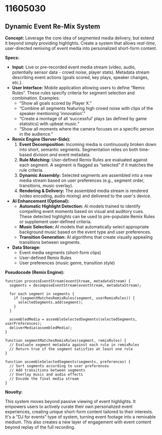 # 11605030

## Dynamic Event Re-Mix System

**Concept:** Leverage the core idea of segmented media delivery, but extend it beyond simply providing highlights. Create a system that allows *real-time*, user-directed remixing of event media into personalized short-form content.

**Specs:**

*   **Input:** Live or pre-recorded event media stream (video, audio, potentially sensor data - crowd noise, player stats).  Metadata stream describing event actions (goals scored, key plays, speaker changes, etc.).
*   **User Interface:** Mobile application allowing users to define “Remix Rules”.  These rules specify criteria for segment selection and combination. Examples:
    *   “Show all goals scored by Player X.”
    *   “Combine all segments featuring high crowd noise with clips of the speaker mentioning ‘innovation’.”
    *   “Create a montage of all ‘successful’ plays (as defined by game statistics) with upbeat music.”
    *   “Show all moments where the camera focuses on a specific person in the audience.”
*   **Remix Engine (Server-Side):**
    1.  **Event Decomposition:** Incoming media is continuously broken down into short, semantic segments.  Segmentation relies on both time-based division *and* event metadata.
    2.  **Rule Matching:**  User-defined Remix Rules are evaluated against each segment.  A segment is flagged as “selected” if it matches the rule criteria.
    3.  **Dynamic Assembly:** Selected segments are assembled into a new media stream based on user preferences (e.g., segment order, transitions, music overlay).
    4.  **Rendering & Delivery:** The assembled media stream is rendered (video encoding, audio mixing) and delivered to the user's device.
*   **AI Enhancement (Optional):**
    *   **Automatic Highlight Detection:**  AI models trained to identify compelling event moments based on visual and auditory cues.  These detected highlights can be used to pre-populate Remix Rules or supplement user-defined criteria.
    *   **Music Selection:** AI models that automatically select appropriate background music based on the event type and user preferences.
    *   **Transition Generation:** AI algorithms that create visually appealing transitions between segments.
*   **Data Storage:**
    *   Event media segments (short-form clips)
    *   User-defined Remix Rules
    *   User preferences (music genre, transition style)

**Pseudocode (Remix Engine):**

```
function processEventStream(eventStream, metadataStream) {
  segments = decomposeEventStream(eventStream, metadataStream);

  for each segment in segments {
    if (segmentMatchesRemixRules(segment, userRemixRules)) {
      selectedSegments.add(segment);
    }
  }

  assembledMedia = assembleSelectedSegments(selectedSegments, userPreferences);
  deliverMedia(assembledMedia);
}

function segmentMatchesRemixRules(segment, remixRules) {
  // Evaluate segment metadata against each rule in remixRules
  // Return true if the segment satisfies at least one rule
}

function assembleSelectedSegments(segments, preferences) {
  // Sort segments according to user preferences
  // Add transitions between segments
  // Overlay music and audio effects
  // Encode the final media stream
}
```

**Novelty:**

This system moves beyond passive viewing of event highlights.  It empowers users to actively curate their own personalized event experiences, creating unique short-form content tailored to their interests. It's a "DJ for events" type of system, turning event footage into a remixable medium. This also creates a new layer of engagement with event content beyond replay of the full recording.
